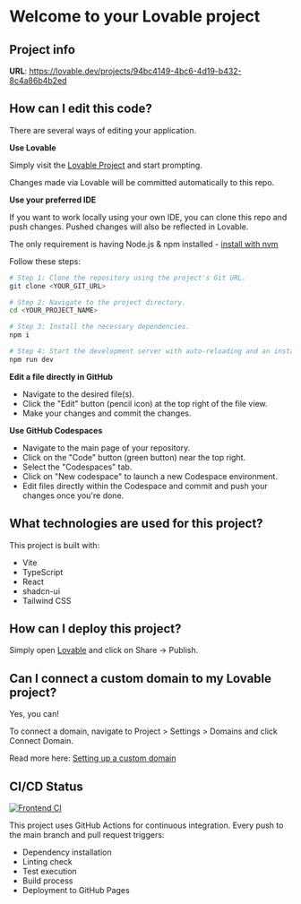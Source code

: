 # Welcome to your Lovable project

## Project info

**URL**: https://lovable.dev/projects/94bc4149-4bc6-4d19-b432-8c4a86b4b2ed

## How can I edit this code?

There are several ways of editing your application.

**Use Lovable**

Simply visit the [Lovable Project](https://lovable.dev/projects/94bc4149-4bc6-4d19-b432-8c4a86b4b2ed) and start prompting.

Changes made via Lovable will be committed automatically to this repo.

**Use your preferred IDE**

If you want to work locally using your own IDE, you can clone this repo and push changes. Pushed changes will also be reflected in Lovable.

The only requirement is having Node.js & npm installed - [install with nvm](https://github.com/nvm-sh/nvm#installing-and-updating)

Follow these steps:

```sh
# Step 1: Clone the repository using the project's Git URL.
git clone <YOUR_GIT_URL>

# Step 2: Navigate to the project directory.
cd <YOUR_PROJECT_NAME>

# Step 3: Install the necessary dependencies.
npm i

# Step 4: Start the development server with auto-reloading and an instant preview.
npm run dev
```

**Edit a file directly in GitHub**

- Navigate to the desired file(s).
- Click the "Edit" button (pencil icon) at the top right of the file view.
- Make your changes and commit the changes.

**Use GitHub Codespaces**

- Navigate to the main page of your repository.
- Click on the "Code" button (green button) near the top right.
- Select the "Codespaces" tab.
- Click on "New codespace" to launch a new Codespace environment.
- Edit files directly within the Codespace and commit and push your changes once you're done.

## What technologies are used for this project?

This project is built with:

- Vite
- TypeScript
- React
- shadcn-ui
- Tailwind CSS

## How can I deploy this project?

Simply open [Lovable](https://lovable.dev/projects/94bc4149-4bc6-4d19-b432-8c4a86b4b2ed) and click on Share -> Publish.

## Can I connect a custom domain to my Lovable project?

Yes, you can!

To connect a domain, navigate to Project > Settings > Domains and click Connect Domain.

Read more here: [Setting up a custom domain](https://docs.lovable.dev/tips-tricks/custom-domain#step-by-step-guide)

## CI/CD Status

[![Frontend CI](https://github.com/aditimahajan04/docu-law-insights-hub/actions/workflows/frontend-ci.yml/badge.svg)](https://github.com/aditimahajan04/docu-law-insights-hub/actions/workflows/frontend-ci.yml)

This project uses GitHub Actions for continuous integration. Every push to the main branch and pull request triggers:
- Dependency installation
- Linting check
- Test execution 
- Build process
- Deployment to GitHub Pages